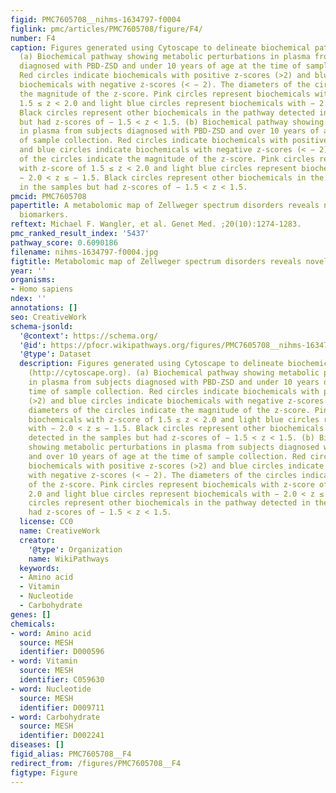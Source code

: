 ```yaml
---
figid: PMC7605708__nihms-1634797-f0004
figlink: pmc/articles/PMC7605708/figure/F4/
number: F4
caption: Figures generated using Cytoscape to delineate biochemical pathways (http://cytoscape.org).
  (a) Biochemical pathway showing metabolic perturbations in plasma from subjects
  diagnosed with PBD-ZSD and under 10 years of age at the time of sample collection.
  Red circles indicate biochemicals with positive z-scores (>2) and blue circles indicate
  biochemicals with negative z-scores (< − 2). The diameters of the circles indicate
  the magnitude of the z-score. Pink circles represent biochemicals with z-score of
  1.5 ≤ z < 2.0 and light blue circles represent biochemicals with − 2.0 < z ≤ − 1.5.
  Black circles represent other biochemicals in the pathway detected in the samples
  but had z-scores of − 1.5 < z < 1.5. (b) Biochemical pathway showing metabolic perturbations
  in plasma from subjects diagnosed with PBD-ZSD and over 10 years of age at the time
  of sample collection. Red circles indicate biochemicals with positive z-scores (>2)
  and blue circles indicate biochemicals with negative z-scores (< − 2). The diameters
  of the circles indicate the magnitude of the z-score. Pink circles represent biochemicals
  with z-score of 1.5 ≤ z < 2.0 and light blue circles represent biochemicals with
  − 2.0 < z ≤ − 1.5. Black circles represent other biochemicals in the pathway detected
  in the samples but had z-scores of − 1.5 < z < 1.5.
pmcid: PMC7605708
papertitle: A metabolomic map of Zellweger spectrum disorders reveals novel disease
  biomarkers.
reftext: Michael F. Wangler, et al. Genet Med. ;20(10):1274-1283.
pmc_ranked_result_index: '5437'
pathway_score: 0.6090186
filename: nihms-1634797-f0004.jpg
figtitle: Metabolomic map of Zellweger spectrum disorders reveals novel disease biomarkers
year: ''
organisms:
- Homo sapiens
ndex: ''
annotations: []
seo: CreativeWork
schema-jsonld:
  '@context': https://schema.org/
  '@id': https://pfocr.wikipathways.org/figures/PMC7605708__nihms-1634797-f0004.html
  '@type': Dataset
  description: Figures generated using Cytoscape to delineate biochemical pathways
    (http://cytoscape.org). (a) Biochemical pathway showing metabolic perturbations
    in plasma from subjects diagnosed with PBD-ZSD and under 10 years of age at the
    time of sample collection. Red circles indicate biochemicals with positive z-scores
    (>2) and blue circles indicate biochemicals with negative z-scores (< − 2). The
    diameters of the circles indicate the magnitude of the z-score. Pink circles represent
    biochemicals with z-score of 1.5 ≤ z < 2.0 and light blue circles represent biochemicals
    with − 2.0 < z ≤ − 1.5. Black circles represent other biochemicals in the pathway
    detected in the samples but had z-scores of − 1.5 < z < 1.5. (b) Biochemical pathway
    showing metabolic perturbations in plasma from subjects diagnosed with PBD-ZSD
    and over 10 years of age at the time of sample collection. Red circles indicate
    biochemicals with positive z-scores (>2) and blue circles indicate biochemicals
    with negative z-scores (< − 2). The diameters of the circles indicate the magnitude
    of the z-score. Pink circles represent biochemicals with z-score of 1.5 ≤ z <
    2.0 and light blue circles represent biochemicals with − 2.0 < z ≤ − 1.5. Black
    circles represent other biochemicals in the pathway detected in the samples but
    had z-scores of − 1.5 < z < 1.5.
  license: CC0
  name: CreativeWork
  creator:
    '@type': Organization
    name: WikiPathways
  keywords:
  - Amino acid
  - Vitamin
  - Nucleotide
  - Carbohydrate
genes: []
chemicals:
- word: Amino acid
  source: MESH
  identifier: D000596
- word: Vitamin
  source: MESH
  identifier: C059630
- word: Nucleotide
  source: MESH
  identifier: D009711
- word: Carbohydrate
  source: MESH
  identifier: D002241
diseases: []
figid_alias: PMC7605708__F4
redirect_from: /figures/PMC7605708__F4
figtype: Figure
---
```

